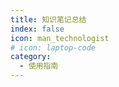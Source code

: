 ```yaml
---
title: 知识笔记总结
index: false
icon: man_technologist
# icon: laptop-code
category:
  - 使用指南
---
```


<AutoCatalog />

